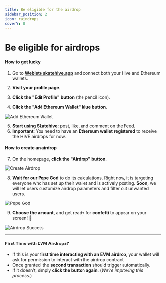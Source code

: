 ```yaml
---
title: Be eligible for the airdrop
sidebar_position: 2
icon: raindrops
coverY: 0
---
```


# Be eligible for airdrops

#### How to get lucky

1. Go to [**Webiste skatehive.app**](https://skatehive.app) and connect both your Hive and Ethereum wallets.
2. **Visit your profile page**.
3. **Click the "Edit Profile" button** (the pencil icon).




4. **Click the "Add Ethereum Wallet" blue button**.

![Add Ethereum Wallet](https://i.ibb.co/wwFkNWM/image.png)

5. **Start using Skatehive**: post, like, and comment on the Feed.
6. **Important**: You need to have an **Ethereum wallet registered** to receive the HIVE airdrops for now.

#### How to create an airdrop

7. On the homepage, **click the "Airdrop" button**.

![Create Airdrop](https://ipfs.skatehive.app/ipfs/QmNct8CuFiA4VZBBXRG1ZuQbMQHG9yKHKDxtfjL7vPJZKG)

8. **Wait for our Pepe God** to do its calculations. Right now, it is targeting everyone who has set up their wallet and is actively posting. **Soon**, we will let users customize airdrop parameters and filter out unwanted users.
    
![Pepe God](https://docs.skatehive.app/pt-br/assets/images/4-c577d50f5db941fc7ec863092863f53e.png)

9. **Choose the amount**, and get ready for **confetti** to appear on your screen! 🎉

![Airdrop Success](https://docs.skatehive.app/pt-br/assets/images/5-a452254aa8a1612671721ff4018ebb1e.png)

***

#### First Time with EVM Airdrops?

* If this is your **first time interacting with an EVM airdrop**, your wallet will ask for permission to interact with the airdrop contract.
* Once granted, the **second transaction** should trigger automatically.
* If it doesn’t, simply **click the button again**. (_We’re improving this process._)

